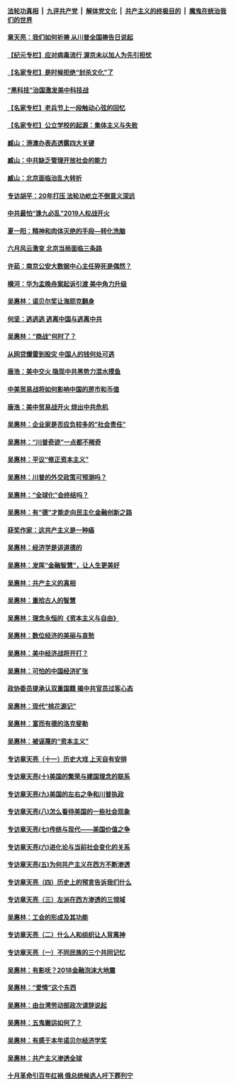 ####  [法轮功真相](../../../../basic/blob/master/README.md?t=05291031) &nbsp;|&nbsp; [九评共产党](../../../../9ping.md/blob/master/README.md?t=05291031) &nbsp;|&nbsp; [解体党文化](../../../../jtdwh.md/blob/master/README.md?t=05291031)  &nbsp;|&nbsp; [共产主义的终极目的](../../../../gczydzjmd.md/blob/master/README.md?t=05291031) &nbsp;|&nbsp; [魔鬼在统治我们的世界](../../../../mgztzwmdsj.md/blob/master/README.md?t=05291031) 

#### [章天亮：我们如何祈祷 从川普全国祷告日说起](../pages/nsc423/n11944627.md?t=05291031) 

#### [【纪元专栏】应对病毒流行 渥京未以加人为先引担忧](../pages/nsc423/n11875714.md?t=05291031) 

#### [【名家专栏】是时候拒绝“封杀文化”了](../pages/nsc423/n11814093.md?t=05291031) 

#### [“黑科技”治国激发美中科技战](../pages/nsc423/n11638056.md?t=05291031) 

#### [【名家专栏】老兵节上一段触动心弦的回忆](../pages/nsc423/n11646016.md?t=05291031) 

#### [【名家专栏】公立学校的起源：集体主义与失败](../pages/nsc423/n11601833.md?t=05291031) 

#### [臧山：港澳办表态透露四大关键](../pages/nsc423/n11421628.md?t=05291031) 

#### [臧山：中共缺乏管理开放社会的能力](../pages/nsc423/n11407457.md?t=05291031) 

#### [臧山：北京面临治乱大转折](../pages/nsc423/n11406895.md?t=05291031) 

#### [专访胡平：20年打压 法轮功屹立不倒意义深远](../pages/nsc423/n11398800.md?t=05291031) 

#### [中共最怕“逢九必乱”2019人权战开火](../pages/nsc423/n11385248.md?t=05291031) 

#### [夏一阳：精神和肉体灭绝的手段—转化洗脑](../pages/nsc423/n11368250.md?t=05291031) 

#### [六月风云激变 北京当局面临三条路](../pages/nsc423/n11313668.md?t=05291031) 

#### [许茹：南京公安大数据中心主任猝死是偶然？](../pages/nsc423/n11064744.md?t=05291031) 

#### [横河：华为孟晚舟案起诉引渡 美中角力升级](../pages/nsc423/n11027230.md?t=05291031) 

#### [吴惠林：诺贝尔奖让海耶克翻身](../pages/nsc423/n10890049.md?t=05291031) 

#### [何坚：逃逃逃 逃离中国与逃离中共](../pages/nsc423/n10592891.md?t=05291031) 

#### [吴惠林：“商战”何时了？](../pages/nsc423/n10573558.md?t=05291031) 

#### [从网贷爆雷到股灾 中国人的钱何处可逃](../pages/nsc423/n10572800.md?t=05291031) 

#### [唐浩：美中交火 隐现中共黑势力混水摸鱼](../pages/nsc423/n10544040.md?t=05291031) 

#### [中美贸易战将如何影响中国的房市和币值](../pages/nsc423/n10543697.md?t=05291031) 

#### [唐浩：美中贸易战开火 烧出中共危机](../pages/nsc423/n10540126.md?t=05291031) 

#### [吴惠林：企业家是否应负较多的“社会责任”](../pages/nsc423/n10535022.md?t=05291031) 

#### [吴惠林：“川普奇迹”一点都不稀奇](../pages/nsc423/n10512808.md?t=05291031) 

#### [吴惠林：平议“修正资本主义”](../pages/nsc423/n10495724.md?t=05291031) 

#### [吴惠林：川普的外交政策可预测吗？](../pages/nsc423/n10462387.md?t=05291031) 

#### [吴惠林：“全球化”会终结吗？](../pages/nsc423/n10452838.md?t=05291031) 

#### [吴惠林：有“德”才能走向民主化金融创新之路](../pages/nsc423/n10432292.md?t=05291031) 

#### [获奖作家：这共产主义是一种癌](../pages/nsc423/n10431541.md?t=05291031) 

#### [吴惠林：经济学是讲道德的](../pages/nsc423/n10398014.md?t=05291031) 

#### [吴惠林：发挥“金融智慧”，让人生更美好](../pages/nsc423/n10375019.md?t=05291031) 

#### [吴惠林：共产主义的真相](../pages/nsc423/n10351394.md?t=05291031) 

#### [吴惠林：重拾古人的智慧](../pages/nsc423/n10337691.md?t=05291031) 

#### [吴惠林：理念永恒的《资本主义与自由》](../pages/nsc423/n10316274.md?t=05291031) 

#### [吴惠林：数位经济的美丽与哀愁](../pages/nsc423/n10292946.md?t=05291031) 

#### [吴惠林：美中经济战将开打？](../pages/nsc423/n10258825.md?t=05291031) 

#### [吴惠林：可怕的中国经济扩张](../pages/nsc423/n10219147.md?t=05291031) 

#### [政协委员提承认双重国籍 揭中共官员过客心态](../pages/nsc423/n10208809.md?t=05291031) 

#### [吴惠林：现代“桃花源记”](../pages/nsc423/n10185234.md?t=05291031) 

#### [吴惠林：富而有德的洛克斐勒](../pages/nsc423/n10142264.md?t=05291031) 

#### [吴惠林：被诬蔑的“资本主义”](../pages/nsc423/n10124816.md?t=05291031) 

#### [专访章天亮（十一）历史大戏 上天自有安排](../pages/nsc423/n10094905.md?t=05291031) 

#### [专访章天亮(十)美国的繁荣与建国理念的联系](../pages/nsc423/n10094899.md?t=05291031) 

#### [专访章天亮(九)美国的左右之争和川普执政](../pages/nsc423/n10094889.md?t=05291031) 

#### [专访章天亮(八)怎么看待美国的一些社会现象](../pages/nsc423/n10094857.md?t=05291031) 

#### [专访章天亮(七)传统与现代——美国价值之争](../pages/nsc423/n10093140.md?t=05291031) 

#### [专访章天亮(六)进化论与当前社会变化的关系](../pages/nsc423/n10092036.md?t=05291031) 

#### [专访章天亮(五)为何共产主义在西方不断渗透](../pages/nsc423/n10083620.md?t=05291031) 

#### [专访章天亮（四）历史上的预言告诉我们什么](../pages/nsc423/n10083606.md?t=05291031) 

#### [专访章天亮（三）左派在西方渗透的三领域](../pages/nsc423/n10081115.md?t=05291031) 

#### [吴惠林：工会的形成及其功能](../pages/nsc423/n10080633.md?t=05291031) 

#### [专访章天亮（二）什么人和组织让人背离神](../pages/nsc423/n10076637.md?t=05291031) 

#### [专访章天亮（一）不同民族的三个共同记忆](../pages/nsc423/n10074188.md?t=05291031) 

#### [吴惠林：有影呒？2018金融泡沫大地震](../pages/nsc423/n10040534.md?t=05291031) 

#### [吴惠林：“爱情”这个东西](../pages/nsc423/n10019423.md?t=05291031) 

#### [吴惠林：由台湾劳动部政次请辞说起](../pages/nsc423/n9979679.md?t=05291031) 

#### [吴惠林：五鬼搬运如何了？](../pages/nsc423/n9925338.md?t=05291031) 

#### [吴惠林：有感于本年诺贝尔经济学奖](../pages/nsc423/n9871883.md?t=05291031) 

#### [吴惠林：共产主义渗透全球](../pages/nsc423/n9812748.md?t=05291031) 

#### [十月革命引百年红祸 俄总统候选人吁下葬列宁](../pages/nsc423/n9810182.md?t=05291031) 

